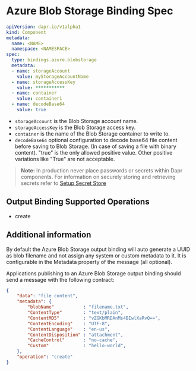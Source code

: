 # Azure Blob Storage Binding Spec

```yaml
apiVersion: dapr.io/v1alpha1
kind: Component
metadata:
  name: <NAME>
  namespace: <NAMESPACE>
spec:
  type: bindings.azure.blobstorage
  metadata:
  - name: storageAccount
    value: myStorageAccountName
  - name: storageAccessKey
    value: ***********
  - name: container
    value: container1
  - name: decodeBase64
    value: true
```

- `storageAccount` is the Blob Storage account name.
- `storageAccessKey` is the Blob Storage access key.
- `container` is the name of the Blob Storage container to write to.
- `decodeBase64` optional configuration to decode base64 file content before saving to Blob Storage. (In case of saving a file with binary content). "true" is the only allowed positive value. Other positive variations like "True" are not acceptable.

> **Note:** In production never place passwords or secrets within Dapr components. For information on securely storing and retrieving secrets refer to [Setup Secret Store](../../../howto/setup-secret-store)

## Output Binding Supported Operations

* create

## Additional information

By default the Azure Blob Storage output binding will auto generate a UUID as blob filename and not assign any system or custom metadata to it. It is configurable in the Metadata property of the message (all optional).

Applications publishing to an Azure Blob Storage output binding should send a message with the following contract:
```json
{
    "data": "file content",
    "metadata": {
        "blobName"           : "filename.txt",
        "ContentType"        : "text/plain",
        "ContentMD5"         : "vZGKbMRDAnMs4BIwlXaRvQ==",
        "ContentEncoding"    : "UTF-8",
        "ContentLanguage"    : "en-us",
        "ContentDisposition" : "attachment",
        "CacheControl"       : "no-cache",
        "Custom"             : "hello-world",
    },
    "operation": "create"
}
```
